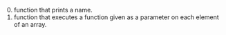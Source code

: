 0. function that prints a name.
1. function that executes a function given as a parameter on each element of an array.


